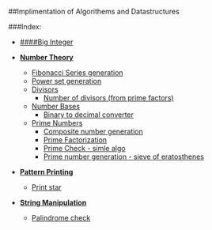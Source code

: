 ##Implimentation of Algorithems and Datastructures

###Index:

+ [####Big Integer](https://github.com/SH-anonta/CPP-Code-Snippets/tree/master/Big%20Integer)

+ [**Number Theory**](https://github.com/SH-anonta/CPP-Code-Snippets/tree/master/Number%20Theory)
	- [Fibonacci Series generation](https://github.com/SH-anonta/CPP-Code-Snippets/blob/master/Number%20Theory/Fibonacci%20Series%20generation.cpp)
	- [Power set generation](https://github.com/SH-anonta/CPP-Code-Snippets/blob/master/Number%20Theory/Power%20set%20generation.cpp)
    * [Divisors](https://github.com/SH-anonta/CPP-Code-Snippets/tree/master/Number%20Theory/Divisors)
    	- [Number of divisors (from prime factors)](https://github.com/SH-anonta/CPP-Code-Snippets/blob/master/Number%20Theory/Divisors/Number%20of%20divisors%20(from%20prime%20factors).cpp)
    * [Number Bases](https://github.com/SH-anonta/CPP-Code-Snippets/tree/master/Number%20Theory/Number%20Bases)
    	- [Binary to decimal converter](https://github.com/SH-anonta/CPP-Code-Snippets/blob/master/Number%20Theory/Number%20Bases/Binary%20to%20decimal%20converter.cpp)
    * [Prime Numbers](https://github.com/SH-anonta/CPP-Code-Snippets/tree/master/Number%20Theory/Prime%20Numbers)
    	- [Composite number generation](https://github.com/SH-anonta/CPP-Code-Snippets/blob/master/Number%20Theory/Prime%20Numbers/Composite%20number%20generation.cpp)
    	- [Prime Factorization](https://github.com/SH-anonta/CPP-Code-Snippets/blob/master/Number%20Theory/Prime%20Numbers/Prime%20Factorization.cpp)
    	- [Prime Check - simle algo](https://github.com/SH-anonta/CPP-Code-Snippets/blob/master/Number%20Theory/Prime%20Numbers/Prime%20check%20-%20simle%20algo.cpp)
    	- [Prime number generation - sieve of eratosthenes](https://github.com/SH-anonta/CPP-Code-Snippets/blob/master/Number%20Theory/Prime%20Numbers/Prime%20number%20generation%20-%20sieve%20of%20eratosthenes.cpp)

+ [**Pattern Printing**](https://github.com/SH-anonta/CPP-Code-Snippets/tree/master/Pattern%20Printing)
  - [Print star](https://github.com/SH-anonta/CPP-Code-Snippets/blob/master/Pattern%20Printing/Print%20star.cpp)

+ [**String Manipulation**](https://github.com/SH-anonta/CPP-Code-Snippets/tree/master/String%20Manipulation)
  - [Palindrome check](https://github.com/SH-anonta/CPP-Code-Snippets/blob/master/String%20Manipulation/Palindrome%20check.cpp)